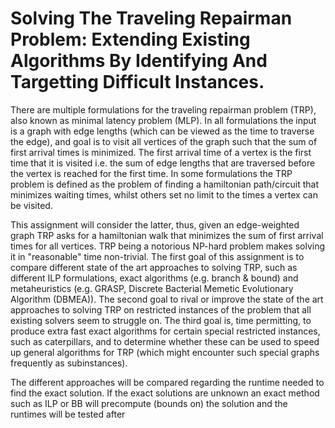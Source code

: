 # Solving The Traveling Repairman Problem: Extending Existing Algorithms By Identifying And Targetting Difficult Instances.


There are multiple formulations for the traveling repairman problem (TRP), also known as minimal latency problem
(MLP). In all formulations the input is a graph with edge lengths (which can be viewed as the time to traverse the
edge), and goal is to visit all vertices of the graph such that the sum of first arrival times is minimized. The first arrival
time of a vertex is the first time that it is visited i.e. the sum of edge lengths that are traversed before the vertex is
reached for the first time. In some formulations the TRP problem is defined as the problem of finding a hamiltonian
path/circuit that minimizes waiting times, whilst others set no limit to the times a vertex can be visited.


This assignment will consider the latter, thus, given an edge-weighted graph TRP asks for a hamiltonian walk that
minimizes the sum of first arrival times for all vertices. TRP being a notorious NP-hard problem makes solving it in
"reasonable" time non-trivial. The first goal of this assignment is to compare different state of the art approaches to
solving TRP, such as different ILP formulations, exact algorithms (e.g. branch & bound) and metaheuristics (e.g.
GRASP, Discrete Bacterial Memetic Evolutionary Algorithm (DBMEA)). The second goal to rival or improve the state
of the art approaches to solving TRP on restricted instances of the problem that all existing solvers seem to struggle
on. The third goal is, time permitting, to produce extra fast exact algorithms for certain special restricted instances,
such as caterpillars, and to determine whether these can be used to speed up general algorithms for TRP (which
might encounter such special graphs frequently as subinstances).


The different approaches will be compared regarding the runtime needed to find the exact solution. If the exact
solutions are unknown an exact method such as ILP or BB will precompute (bounds on) the solution and the
runtimes will be tested after
